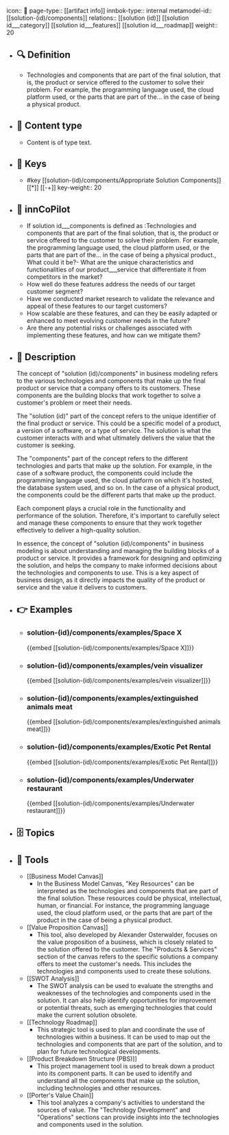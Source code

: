 icon:: 🧿
page-type:: [[artifact info]]
innbok-type:: internal
metamodel-id:: [[solution-(id)/components]]
relations:: [[solution (id)]] [[solution id___category]] [[solution id___features]] [[solution id___roadmap]]
weight:: 20

- ## 🔍 Definition
  - Technologies and components that are part of the final solution, that is, the product or service offered to the customer to solve their problem. For example, the programming language used, the cloud platform used, or the parts that are part of the... in the case of being a physical product.
- ## 📰 Content type 
  - Content is of type text.
  
- ## 🔑 Keys
  - #key [[solution-(id)/components/Appropriate Solution Components]] [[*]] [[-+]]
    key-weight:: 20
- ## 🤖 innCoPilot
  - If solution id___components is defined as :Technologies and components that are part of the final solution, that is, the product or service offered to the customer to solve their problem. For example, the programming language used, the cloud platform used, or the parts that are part of the... in the case of being a physical product., What could it be?- What are the unique characteristics and functionalities of our product___service that differentiate it from competitors in the market?
  - How well do these features address the needs of our target customer segment?
  - Have we conducted market research to validate the relevance and appeal of these features to our target customers?
  - How scalable are these features, and can they be easily adapted or enhanced to meet evolving customer needs in the future?
  - Are there any potential risks or challenges associated with implementing these features, and how can we mitigate them?
- ## 📖 Description
  The concept of "solution (id)/components" in business modeling refers to the various technologies and components that make up the final product or service that a company offers to its customers. These components are the building blocks that work together to solve a customer's problem or meet their needs.
  
  The "solution (id)" part of the concept refers to the unique identifier of the final product or service. This could be a specific model of a product, a version of a software, or a type of service. The solution is what the customer interacts with and what ultimately delivers the value that the customer is seeking.
  
  The "components" part of the concept refers to the different technologies and parts that make up the solution. For example, in the case of a software product, the components could include the programming language used, the cloud platform on which it's hosted, the database system used, and so on. In the case of a physical product, the components could be the different parts that make up the product.
  
  Each component plays a crucial role in the functionality and performance of the solution. Therefore, it's important to carefully select and manage these components to ensure that they work together effectively to deliver a high-quality solution.
  
  In essence, the concept of "solution (id)/components" in business modeling is about understanding and managing the building blocks of a product or service. It provides a framework for designing and optimizing the solution, and helps the company to make informed decisions about the technologies and components to use. This is a key aspect of business design, as it directly impacts the quality of the product or service and the value it delivers to customers.
- ## 👉 Examples
  - ### solution-(id)/components/examples/Space X
    {{embed [[solution-(id)/components/examples/Space X]]}}
  - ### solution-(id)/components/examples/vein visualizer
    {{embed [[solution-(id)/components/examples/vein visualizer]]}}
  - ### solution-(id)/components/examples/extinguished animals meat
    {{embed [[solution-(id)/components/examples/extinguished animals meat]]}}
  - ### solution-(id)/components/examples/Exotic Pet Rental
    {{embed [[solution-(id)/components/examples/Exotic Pet Rental]]}}
  - ### solution-(id)/components/examples/Underwater restaurant
    {{embed [[solution-(id)/components/examples/Underwater restaurant]]}}
  
- ## 🗄️ Topics
  
- ## 🧰 Tools
  - [[Business Model Canvas]]
    - In the Business Model Canvas, "Key Resources" can be interpreted as the technologies and components that are part of the final solution. These resources could be physical, intellectual, human, or financial. For instance, the programming language used, the cloud platform used, or the parts that are part of the product in the case of being a physical product.
  - [[Value Proposition Canvas]]
    - This tool, also developed by Alexander Osterwalder, focuses on the value proposition of a business, which is closely related to the solution offered to the customer. The "Products & Services" section of the canvas refers to the specific solutions a company offers to meet the customer's needs. This includes the technologies and components used to create these solutions.
  - [[SWOT Analysis]]
    - The SWOT analysis can be used to evaluate the strengths and weaknesses of the technologies and components used in the solution. It can also help identify opportunities for improvement or potential threats, such as emerging technologies that could make the current solution obsolete.
  - [[Technology Roadmap]]
    - This strategic tool is used to plan and coordinate the use of technologies within a business. It can be used to map out the technologies and components that are part of the solution, and to plan for future technological developments.
  - [[Product Breakdown Structure (PBS)]]
    - This project management tool is used to break down a product into its component parts. It can be used to identify and understand all the components that make up the solution, including technologies and other resources.
  - [[Porter's Value Chain]]
    - This tool analyzes a company's activities to understand the sources of value. The "Technology Development" and "Operations" sections can provide insights into the technologies and components used in the solution.

